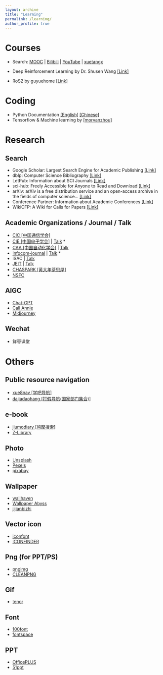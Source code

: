 ```yaml
---
layout: archive
title: "Learning"
permalink: /learning/
author_profile: true
---
```


Courses
======
* Search: [MOOC](https://www.icourse163.org/) &#124; [Bilibili](https://www.bilibili.com/) &#124; [YouTube](https://www.youtube.com/) &#124; [xuetangx](https://www.xuetangx.com/)

* Deep Reinforcement Learning by Dr. Shusen Wang [[Link]](https://github.com/wangshusen/DRL)
* RoS2 by guyuehome [[Link]](https://book.guyuehome.com/)

Coding
======
* Python Documentation [[English]](https://docs.python.org/3/) [[Chinese]](https://docs.python.org/zh-cn/3/)
* Tensorflow & Machine learning by [[morvanzhou]](https://yulizi123.github.io/)

Research
======
Search
------
* Google Scholar: Largest Search Engine for Academic Publishing [[Link]](https://scholar.google.com/)
* dblp: Computer Science Bibliography [[Link]](https://dblp.org/)
* LetPub: Information about SCI Journals [[Link]](http://www.letpub.com.cn/index.php?page=journalapp)
* sci-hub: Freely Accessible for Anyone to Read and Download [[Link]](https://sci-hub.se/)
* arXiv: arXiv is a free distribution service and an open-access archive in the fields of computer science... [[Link]](https://arxiv.org/)
* Conference Partner: Information about Academic Conferences [[Link]](https://www.myhuiban.com/)
* WikiCFP: A Wiki for Calls for Papers [[Link]](http://www.wikicfp.com/cfp/)

Academic Organizations / Journal / Talk
------
* [CIC [中国通信学会]](https://www.china-cic.cn/web/home/index)
* [CIE [中国电子学会]](https://cietest.yesky.com/) &#124; [Talk](https://space.bilibili.com/1454682866/channel/series) *
* [CAA [中国自动化学会]](http://www.caa.org.cn/) &#124; [Talk](https://space.bilibili.com/516719758/video?tid=0&pn=3&keyword=&order=pubdate)
* [Infocom-journal](http://www.infocomm-journal.com/qkq/CN/jcim/home.shtml) &#124; [Talk](https://space.bilibili.com/581486599?spm_id_from=333.337.search-card.all.click) *
* ISAC &#124; [Talk](https://space.bilibili.com/628306392?spm_id_from=333.337.search-card.all.click)
* [JEIT](https://jeit.ac.cn/) &#124; [Talk](https://space.bilibili.com/1554640901?spm_id_from=333.337.search-card.all.click)
* [CHASPARK [黄大年茶思屋]](https://www.chaspark.com/#/home)
* [NSFC](https://www.nsfc.gov.cn/)

AIGC
------
* [Chat-GPT](https://openai.com/gpt-4)
* [Call Annie](https://callannie.ai/call)
* [Midjourney](https://www.midjourney.com/home/?callbackUrl=%2Fapp%2F)

Wechat
------
* 鲜枣课堂

Others
======
Public resource navigation
------
* [xue8nav [学吧导航]](https://www.xue8nav.com/)
* [dajiadaohang [打假导航(国家部门集合)]](http://www.dajiadaohang.com/Index/index.html)

e-book
------
* [jiumodiary [鸠摩搜索]](https://www.jiumodiary.com/)
* [Z-Library](https://z-lib.io/)

Photo
------
* [Unsplash](https://unsplash.com/)
* [Pexels](https://www.pexels.com/zh-cn/)
* [pixabay](https://pixabay.com/zh/)

Wallpaper
------
* [wallhaven](https://wallhaven.cc/)
* [Wallpaper Abyss](https://wall.alphacoders.com/)
* [jijianbizhi](https://bz.zzzmh.cn/index)

Vector icon
------
* [iconfont](https://www.iconfont.cn/)
* [ICONFINDER](https://www.iconfinder.com/)

Png (for PPT/PS)
------
* [pngimg](https://pngimg.com/)
* [CLEANPNG](https://www.cleanpng.com/)

Gif
------
* [tenor](https://tenor.com/zh-CN/)

Font
------
* [100font](https://www.100font.com/)
* [fontspace](https://www.fontspace.com/)

PPT
------
* [OfficePLUS](https://www.officeplus.cn/)
* [51ppt](https://www.51pptmoban.com/)